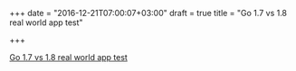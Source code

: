 +++
date = "2016-12-21T07:00:07+03:00"
draft = true
title = "Go 1.7 vs 1.8 real world app test"

+++

<p><a href="https://gist.github.com/bketelsen/87e539c8126b453a0995be73e2e754c6">Go 1.7 vs 1.8 real world app test</a></p>
